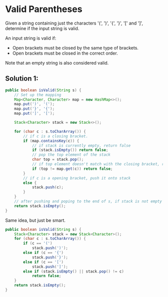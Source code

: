 # Valid Parentheses

Given a string containing just the characters '(', ')', '{', '}', '[' and ']', determine if the input string is valid.

An input string is valid if:

+ Open brackets must be closed by the same type of brackets.
+ Open brackets must be closed in the correct order.


Note that an empty string is also considered valid.

## Solution 1:

```java
public boolean isValid(String s) {
    // Set up the mapping
    Map<Character, Character> map = new HashMap<>();
    map.put(')', '(');
    map.put('}', '{');
    map.put(']', '[');

    Stack<Character> stack = new Stack<>();

    for (char c : s.toCharArray()) {
        // if c is a closing bracket.
        if (map.containsKey(c)) {
            // if stack is currently empty, return false
            if (stack.isEmpty()) return false;
            // pop the top element of the stack
            char top = stack.pop();
            // if top element doesn't match with the closing bracket, return false;
            if (top != map.get(c)) return false;
        }
        // if c is a opening bracket, push it onto stack
        else {
            stack.push(c);
        }
    }
    // after pushing and poping to the end of s, if stack is not empty return false
    return stack.isEmpty();
}
```


Same idea, but just be smart.

```java
public boolean isValid(String s) {
	Stack<Character> stack = new Stack<Character>();
	for (char c : s.toCharArray()) {
		if (c == '(')
			stack.push(')');
		else if (c == '{')
			stack.push('}');
		else if (c == '[')
			stack.push(']');
		else if (stack.isEmpty() || stack.pop() != c)
			return false;
	}
	return stack.isEmpty();
}
```